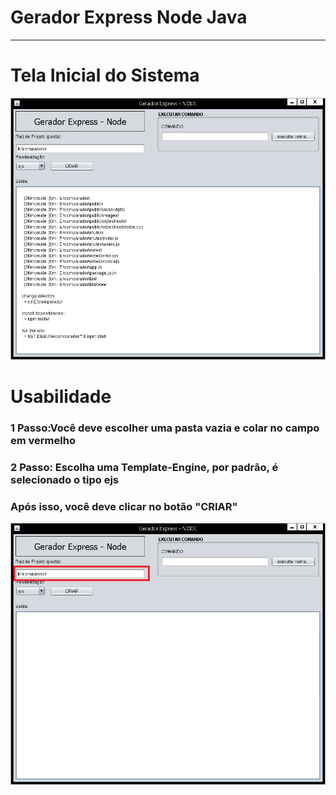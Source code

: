 # Gerador Express Node Java

<hr />

# Tela Inicial do Sistema

<img src="https://github.com/TaffarelXavier/gerador-express-node-java/blob/master/imagens/tela-inicial.png?raw=true" />


# Usabilidade

### 1 Passo:Você deve escolher uma pasta vazia e colar no campo em vermelho
### 2 Passo: Escolha uma Template-Engine, por padrão, é selecionado o tipo ejs 

### Após isso, você deve clicar no botão "CRIAR"
<img src="https://github.com/TaffarelXavier/gerador-express-node-java/raw/master/imagens/pasta.png?raw=true" />